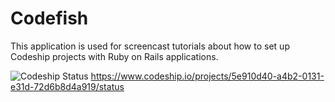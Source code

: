 Codefish
======================

This application is used for screencast tutorials about how to set up Codeship projects with Ruby on Rails applications.

![Codeship Status](https://www.codeship.io/projects/f134ea80-0cd3-0131-8052-366ad2a83d89/status)
https://www.codeship.io/projects/5e910d40-a4b2-0131-e31d-72d6b8d4a919/status